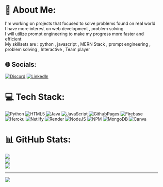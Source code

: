# 💫 About Me:
I'm working on projects that focused to solve problems found on real world<br>I have more interest on web development , problem solving<br>I will utilize prompt engineering to make my progress more faster and efficient<br>My skillsets are : python , javascript , MERN Stack , prompt engineering , problem solving , Interactive , Team player


## 🌐 Socials:
[![Discord](https://img.shields.io/badge/Discord-%237289DA.svg?logo=discord&logoColor=white)](https://discord.gg/pugalkmc) [![LinkedIn](https://img.shields.io/badge/LinkedIn-%230077B5.svg?logo=linkedin&logoColor=white)](https://linkedin.com/in/pugazhenthi-s-091684241) 

# 💻 Tech Stack:
![Python](https://img.shields.io/badge/python-3670A0?style=for-the-badge&logo=python&logoColor=ffdd54) ![HTML5](https://img.shields.io/badge/html5-%23E34F26.svg?style=for-the-badge&logo=html5&logoColor=white) ![Java](https://img.shields.io/badge/java-%23ED8B00.svg?style=for-the-badge&logo=openjdk&logoColor=white) ![JavaScript](https://img.shields.io/badge/javascript-%23323330.svg?style=for-the-badge&logo=javascript&logoColor=%23F7DF1E) ![GithubPages](https://img.shields.io/badge/github%20pages-121013?style=for-the-badge&logo=github&logoColor=white) ![Firebase](https://img.shields.io/badge/firebase-%23039BE5.svg?style=for-the-badge&logo=firebase) ![Heroku](https://img.shields.io/badge/heroku-%23430098.svg?style=for-the-badge&logo=heroku&logoColor=white) ![Netlify](https://img.shields.io/badge/netlify-%23000000.svg?style=for-the-badge&logo=netlify&logoColor=#00C7B7) ![Render](https://img.shields.io/badge/Render-%46E3B7.svg?style=for-the-badge&logo=render&logoColor=white) ![NodeJS](https://img.shields.io/badge/node.js-6DA55F?style=for-the-badge&logo=node.js&logoColor=white) ![NPM](https://img.shields.io/badge/NPM-%23CB3837.svg?style=for-the-badge&logo=npm&logoColor=white) ![MongoDB](https://img.shields.io/badge/MongoDB-%234ea94b.svg?style=for-the-badge&logo=mongodb&logoColor=white) ![Canva](https://img.shields.io/badge/Canva-%2300C4CC.svg?style=for-the-badge&logo=Canva&logoColor=white)
# 📊 GitHub Stats:
![](https://github-readme-stats.vercel.app/api?username=pugalkmc&theme=dark&hide_border=false&include_all_commits=false&count_private=false)<br/>
![](https://github-readme-streak-stats.herokuapp.com/?user=pugalkmc&theme=dark&hide_border=false)<br/>
![](https://github-readme-stats.vercel.app/api/top-langs/?username=pugalkmc&theme=dark&hide_border=false&include_all_commits=false&count_private=false&layout=compact)

---
[![](https://visitcount.itsvg.in/api?id=pugalkmc&icon=0&color=0)](https://visitcount.itsvg.in)

<!-- Proudly created with GPRM ( https://gprm.itsvg.in ) -->
